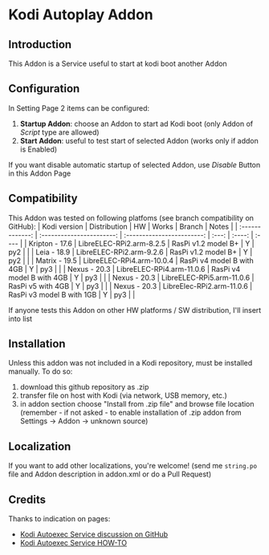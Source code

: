 # Kodi Autoplay Addon


## Introduction

This Addon is a Service useful to start at kodi boot another Addon


## Configuration

In Setting Page 2 items can be configured:

1. **Startup Addon**: choose an Addon to start ad Kodi boot (only Addon of *Script* type are allowed)
2. **Start Addon**: useful to test start of selected Addon (works only if addon is Enabled)

If you want disable automatic startup of selected Addon, use *Disable* Button in this Addon Page


## Compatibility

This Addon was tested on following platfoms (see branch compatibility on GitHub):
|   Kodi version  |       Distribution        |             HW             | Works | Branch | Notes |
| :-------------: | :-----------------------: | :------------------------: | :---: | :----: | :---- |
| Kripton - 17.6  | LibreELEC-RPi2.arm-8.2.5  | RasPi v1.2 model B+        |   Y   |  py2   |       |
| Leia - 18.9     | LibreELEC-RPi2.arm-9.2.6  | RasPi v1.2 model B+        |   Y   |  py2   |       |
| Matrix - 19.5   | LibreELEC-RPi4.arm-10.0.4 | RasPi v4 model B with 4GB  |   Y   |  py3   |       |
| Nexus - 20.3    | LibreELEC-RPi4.arm-11.0.6 | RasPi v4 model B with 4GB  |   Y   |  py3   |       |
| Nexus - 20.3    | LibreELEC-RPi5.arm-11.0.6 | RasPi v5 with 4GB          |   Y   |  py3   |       |
| Nexus - 20.3    | LibreElec-RPi2.arm-11.0.6 | RasPi v3 model B with 1GB  |   Y   |  py3   |       |


If anyone tests this Addon on other HW platforms / SW distribution, I'll insert into list


## Installation

Unless this addon was not included in a Kodi repository, must be installed manually.
To do so:
1. download this github repository as .zip
2. transfer file on host with Kodi (via network, USB memory, etc.)
3. in addon section choose "Install from .zip file" and browse file location
   (remember - if not asked - to enable installation of .zip addon from Settings -> Addon -> unknown source)


## Localization

If you want to add other localizations, you're welcome!
(send me `string.po` file and Addon description in addon.xml or do a Pull Request)


## Credits

Thanks to indication on pages:

* [Kodi Autoexec Service discussion on GitHub](https://github.com/xbmc/xbmc/pull/18356)
* [Kodi Autoexec Service HOW-TO](https://kodi.wiki/view/Autoexec_Service)
